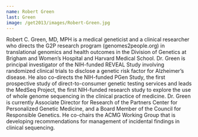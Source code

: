```yaml
---
name: Robert Green
last: Green
image: /get2013/images/Robert-Green.jpg
---
```


Robert C. Green, MD, MPH is a medical geneticist and a clinical researcher who directs the G2P research program (genomes2people.org) in translational genomics and health outcomes in the Division of Genetics at Brigham and Women’s Hospital and Harvard Medical School. Dr. Green is principal investigator of the NIH-funded REVEAL Study involving randomized clinical trials to disclose a genetic risk factor for Alzheimer’s disease. He also co-directs the NIH-funded PGen Study, the first prospective study of direct-to-consumer genetic testing services and leads the MedSeq Project, the first NIH-funded research study to explore the use of whole genome sequencing in the clinical practice of medicine. Dr. Green is currently Associate Director for Research of the Partners Center for Personalized Genetic Medicine, and a Board Member of the Council for Responsible Genetics. He co-chairs the ACMG Working Group that is developing recommendations for management of incidental findings in clinical sequencing.

